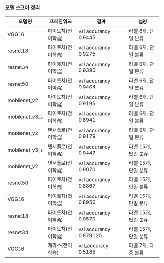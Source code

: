 ### 모델 스코어 정리

|모델명|프레임워크|결과|설명
|------|---|---|---|
|VGG16|파이토치(전이학습)|val accurancy 0.9445|라벨 6개, 단일 분류
|resnet18|파이토치(전이학습)|val accurancy 0.9275|라벨 6개, 단일 분류
|resnet34|파이토치(전이학습)|val accurancy 0.9390|라벨 6개, 단일 분류
|resnet50|파이토치(전이학습)|val accurancy 0.9464|라벨 6개, 단일 분류
|mobilenet_v2|파이토치(전이학습)|val accurancy 0.9195|라벨 6개, 단일 분류
|mobilenet_v3_s|파이토치(전이학습)|val accurancy 0.8941|라벨 6개, 단일 분류
|mobilenet_v2|텐서플로(전이학습)|val accurancy 0.9179|라벨 6개, 단일 분류
|mobilenet_v3_s|텐서플로(전이학습)|val accurancy 0.8447|라벨 15개, 단일 분류
|mobilenet_v2|텐서플로(전이학습)|val accurancy 0.9070|라벨 15개, 단일 분류
|resnet50|파이토치(전이학습)|val accurancy 0.8867|라벨 15개, 단일 분류
|VGG16|파이토치(전이학습)|val accurancy 0.8956|라벨 15개, 단일 분류
|resnet18|파이토치(전이학습)|val accurancy 0.8570 |라벨 15개, 단일 분류
|resnet34|파이토치(전이학습)|val accurancy 0.879125 |라벨 15개, 단일 분류
|VGG16|케라스(전이학습)|val_accuracy 0.5185|라벨 7개, 다중 분류 


